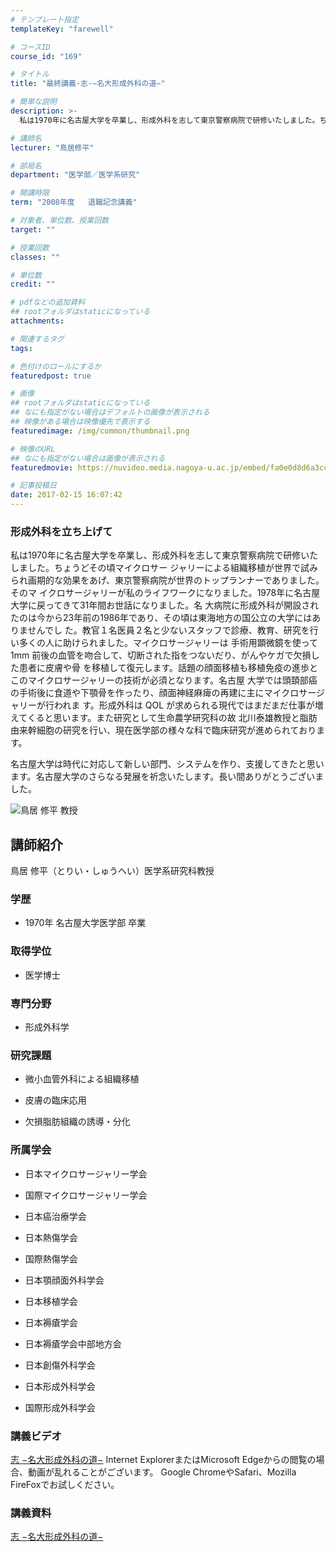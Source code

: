 ```yaml
---
# テンプレート指定
templateKey: "farewell"

# コースID
course_id: "169"

# タイトル
title: "最終講義-志-−名大形成外科の道−"

# 簡単な説明
description: >-
  私は1970年に名古屋大学を卒業し、形成外科を志して東京警察病院で研修いたしました。ちょうどその頃マイクロサー ジャリーによる組織移植が世界で試みられ画期的な効果をあげ、東京警察病院が世界のト...

# 講師名
lecturer: "鳥居修平"

# 部局名
department: "医学部／医学系研究"

# 開講時限
term: "2008年度	退職記念講義"

# 対象者、単位数、授業回数
target: ""

# 授業回数
classes: ""

# 単位数
credit: ""

# pdfなどの追加資料
## rootフォルダはstaticになっている
attachments: 

# 関連するタグ
tags:

# 色付けのロールにするか
featuredpost: true

# 画像
## rootフォルダはstaticになっている
## なにも指定がない場合はデフォルトの画像が表示される
## 映像がある場合は映像優先で表示する
featuredimage: /img/common/thumbnail.png

# 映像のURL
## なにも指定がない場合は画像が表示される
featuredmovie: https://nuvideo.media.nagoya-u.ac.jp/embed/fa0e0d8d6a3cce7d1d6453eadeb6b60ebb7a7e13

# 記事投稿日
date: 2017-02-15 16:07:42
---
```


### 形成外科を立ち上げて


私は1970年に名古屋大学を卒業し、形成外科を志して東京警察病院で研修いたしました。ちょうどその頃マイクロサー ジャリーによる組織移植が世界で試みられ画期的な効果をあげ、東京警察病院が世界のトップランナーでありました。そのマ イクロサージャリーが私のライフワークになりました。1978年に名古屋大学に戻ってきて31年間お世話になりました。名 大病院に形成外科が開設されたのは今から23年前の1986年であり、その頃は東海地方の国公立の大学にはありませんでし た。教官１名医員２名と少ないスタッフで診療、教育、研究を行い多くの人に助けられました。マイクロサージャリーは 手術用顕微鏡を使って1mm 前後の血管を吻合して、切断された指をつないだり、がんやケガで欠損した患者に皮膚や骨 を移植して復元します。話題の顔面移植も移植免疫の進歩とこのマイクロサージャリーの技術が必須となります。名古屋 大学では頭頚部癌の手術後に食道や下顎骨を作ったり、顔面神経麻痺の再建に主にマイクロサージャリーが行われま す。形成外科は QOL が求められる現代ではまだまだ仕事が増えてくると思います。また研究として生命農学研究科の故 北川泰雄教授と脂肪由来幹細胞の研究を行い、現在医学部の様々な科で臨床研究が進められております。

名古屋大学は時代に対応して新しい部門、システムを作り、支援してきたと思います。名古屋大学のさらなる発展を祈念いたします。長い間ありがとうございました。


![鳥居 修平 教授](/files/169/s_torii_face.jpg) 

## 講師紹介


鳥居 修平（とりい・しゅうへい）医学系研究科教授


### 学歴



* 1970年 名古屋大学医学部 卒業


### 取得学位



* 医学博士


### 専門分野



* 形成外科学


### 研究課題



* 微小血管外科による組織移植

* 皮膚の臨床応用

* 欠損脂肪組織の誘導・分化


### 所属学会



* 日本マイクロサージャリー学会

* 国際マイクロサージャリー学会

* 日本癌治療学会

* 日本熱傷学会

* 国際熱傷学会

* 日本顎顔面外科学会

* 日本移植学会

* 日本褥瘡学会

* 日本褥瘡学会中部地方会

* 日本創傷外科学会

* 日本形成外科学会
* 国際形成外科学会


### 講義ビデオ


[志 −名大形成外科の道−](https://nuvideo.media.nagoya-u.ac.jp/embed/7df269ceb35ae8502664747a71cb1b43cff5d9b5)
Internet ExplorerまたはMicrosoft Edgeからの閲覧の場合、動画が乱れることがございます。
Google ChromeやSafari、Mozilla FireFoxでお試しください。


### 講義資料


[志 −名大形成外科の道−](/files/169/torii_slide.pdf) 
